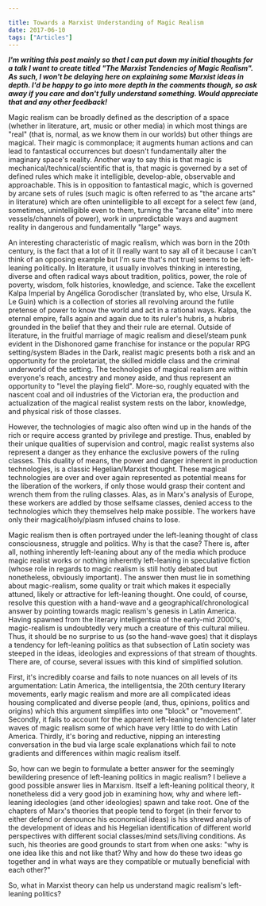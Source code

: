 ```yaml
---

title: Towards a Marxist Understanding of Magic Realism
date: 2017-06-10
tags: ["Articles"]
---
```


***I'm writing this post mainly so that I can put down my initial thoughts for a talk I want to create titled "The Marxist Tendencies of Magic Realism". As such, I won't be delaying here on explaining some Marxist ideas in depth. I'd be happy to go into more depth in the comments though, so ask away if you care and don't fully understand something. Would appreciate that and any other feedback!***

Magic realism can be broadly defined as the description of a space (whether in literature, art, music or other media) in which most things are "real" (that is, normal, as we know them in our worlds) but other things are magical. Their magic is commonplace; it augments human actions and can lead to fantastical occurrences but doesn't fundamentally alter the imaginary space's reality. Another way to say this is that magic is mechanical/technical/scientific that is, that magic is governed by a set of defined rules which make it intelligible, develop-able, observable and approachable. This is in opposition to fantastical magic, which is governed by arcane sets of rules (such magic is often referred to as "the arcane arts" in literature) which are often unintelligible to all except for a select few (and, sometimes, unintelligible even to them, turning the "arcane elite" into mere vessels/channels of power), work in unpredictable ways and augment reality in dangerous and fundamentally "large" ways.

An interesting characteristic of magic realism, which was born in the 20th century, is the fact that a lot of it (I really want to say all of it because I can't think of an opposing example but I'm sure that's not true) seems to be left-leaning politically. In literature, it usually involves thinking in interesting, diverse and often radical ways about tradition, politics, power, the role of poverty, wisdom, folk histories, knowledge, and science. Take the excellent Kalpa Imperial by Angélica Gorodischer (translated by, who else, Ursula K. Le Guin) which is a collection of stories all revolving around the futile pretense of power to know the world and act in a rational ways. Kalpa, the eternal empire, falls again and again due to its ruler's hubris, a hubris grounded in the belief that they and their rule are eternal. Outside of literature, in the fruitful marriage of magic realism and diesel/steam punk evident in the Dishonored game franchise for instance or the popular RPG setting/system Blades in the Dark, realist magic presents both a risk and an opportunity for the proletariat, the skilled middle class and the criminal underworld of the setting. The technologies of magical realism are within everyone's reach, ancestry and money aside, and thus represent an opportunity to "level the playing field". More-so, roughly equated with the nascent coal and oil industries of the Victorian era, the production and actualization of the magical realist system rests on the labor, knowledge, and physical risk of those classes.

However, the technologies of magic also often wind up in the hands of the rich or require access granted by privilege and prestige. Thus, enabled by their unique qualities of supervision and control, magic realist systems also represent a danger as they enhance the exclusive powers of the ruling classes. This duality of means, the power and danger inherent in production technologies, is a classic Hegelian/Marxist thought. These magical technologies are over and over again represented as potential means for the liberation of the workers, if only those would grasp their content and wrench them from the ruling classes. Alas, as in Marx's analysis of Europe, these workers are addled by those selfsame classes, denied access to the technologies which they themselves help make possible. The workers have only their magical/holy/plasm infused chains to lose.

Magic realism then is often portrayed under the left-leaning thought of class consciousness, struggle and politics. Why is that the case? There is, after all, nothing inherently left-leaning about any of the media which produce magic realist works or nothing inherently left-leaning in speculative fiction (whose role in regards to magic realism is still hotly debated but nonetheless, obviously important). The answer then must lie in something about magic-realism, some quality or trait which makes it especially attuned, likely or attractive for left-leaning thought. One could, of course, resolve this question with a hand-wave and a geographical/chronological answer by pointing towards magic realism's genesis in Latin America. Having spawned from the literary intelligentsia of the early-mid 2000's, magic-realism is undoubtedly very much a creature of this cultural milieu. Thus, it should be no surprise to us (so the hand-wave goes) that it displays a tendency for left-leaning politics as that subsection of Latin society was steeped in the ideas, ideologies and expressions of that stream of thoughts. There are, of course, several issues with this kind of simplified solution.

First, it's incredibly coarse and fails to note nuances on all levels of its argumentation: Latin America, the intelligentsia, the 20th century literary movements, early magic realism and more are all complicated ideas housing complicated and diverse people (and, thus, opinions, politics and origins) which this argument simplifies into one "block" or "movement". Secondly, it fails to account for the apparent left-leaning tendencies of later waves of magic realism some of which have very little to do with Latin America. Thirdly, it's boring and reductive, nipping an interesting conversation in the bud via large scale explanations which fail to note gradients and differences within magic realism itself.

So, how can we begin to formulate a better answer for the seemingly bewildering presence of left-leaning politics in magic realism? I believe a good possible answer lies in Marxism. Itself a left-leaning political theory, it nonetheless did a very good job in examining how, why and where left-leaning ideologies (and other ideologies) spawn and take root. One of the chapters of Marx's theories that people tend to forget (in their fervor to either defend or denounce his economical ideas) is his shrewd analysis of the development of ideas and his Hegelian identification of different world perspectives with different social classes/mind sets/living conditions. As such, his theories are good grounds to start from when one asks: "why is one idea like this and not like that? Why and how do these two ideas go together and in what ways are they compatible or mutually beneficial with each other?"

So, what in Marxist theory can help us understand magic realism's left-leaning politics?